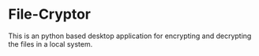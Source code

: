# File-Cryptor
This is an python based desktop application for encrypting and decrypting the files in a local system.
